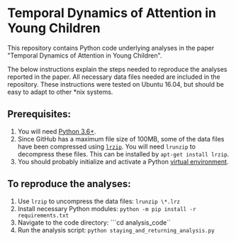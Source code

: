 # Temporal Dynamics of Attention in Young Children
This repository contains Python code underlying analyses in the paper "Temporal Dynamics of Attention in Young Children".

The below instructions explain the steps needed to reproduce the analyses reported in the paper.
All necessary data files needed are included in the repository.
These instructions were tested on Ubuntu 16.04, but should be easy to adapt to other \*nix systems.

## Prerequisites:
1. You will need [Python 3.6+](https://askubuntu.com/questions/865554/how-do-i-install-python-3-6-using-apt-get).
2. Since GitHub has a maximum file size of 100MB, some of the data files have been compressed using [`lrzip`](http://manpages.ubuntu.com/manpages/bionic/man1/lrzip.1.html). You will need `lrunzip` to decompress these files. This can be installed by `apt-get install lrzip`.
3. You should probably initialize and activate a Python [virtual environment](https://docs.python.org/3/tutorial/venv.html).

## To reproduce the analyses:
1. Use `lrzip` to uncompress the data files: ```lrunzip \*.lrz```
2. Install necessary Python modules: ```python -m pip install -r requirements.txt```
3. Navigate to the code directory: ```cd analysis_code``
4. Run the analysis script: ```python staying_and_returning_analysis.py```

